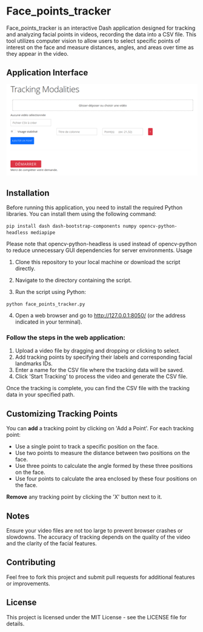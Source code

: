 # Face_points_tracker

Face_points_tracker is an interactive Dash application designed for tracking and analyzing facial points in videos, recording the data into a CSV file. This tool utilizes computer vision to allow users to select specific points of interest on the face and measure distances, angles, and areas over time as they appear in the video.

## Application Interface

![Face Points Tracker](fp_tracker.png)

## Installation

Before running this application, you need to install the required Python libraries. You can install them using the following command:


`pip install dash dash-bootstrap-components numpy opencv-python-headless mediapipe`

Please note that opencv-python-headless is used instead of opencv-python to reduce unnecessary GUI dependencies for server environments.
Usage

1. Clone this repository to your local machine or download the script directly.

2. Navigate to the directory containing the script.

3. Run the script using Python:

`python face_points_tracker.py`

4. Open a web browser and go to http://127.0.0.1:8050/ (or the address indicated in your terminal).

### Follow the steps in the web application:
1. Upload a video file by dragging and dropping or clicking to select.
2. Add tracking points by specifying their labels and corresponding facial landmarks IDs.
3. Enter a name for the CSV file where the tracking data will be saved.
4. Click 'Start Tracking' to process the video and generate the CSV file.

Once the tracking is complete, you can find the CSV file with the tracking data in your specified path.

## Customizing Tracking Points

You can **add** a tracking point by clicking on 'Add a Point'.
For each tracking point:
* Use a single point to track a specific position on the face.
* Use two points to measure the distance between two positions on the face.
* Use three points to calculate the angle formed by these three positions on the face.
* Use four points to calculate the area enclosed by these four positions on the face.

**Remove** any tracking point by clicking the 'X' button next to it.

## Notes

Ensure your video files are not too large to prevent browser crashes or slowdowns.
The accuracy of tracking depends on the quality of the video and the clarity of the facial features.

## Contributing

Feel free to fork this project and submit pull requests for additional features or improvements.

## License

This project is licensed under the MIT License - see the LICENSE file for details.
